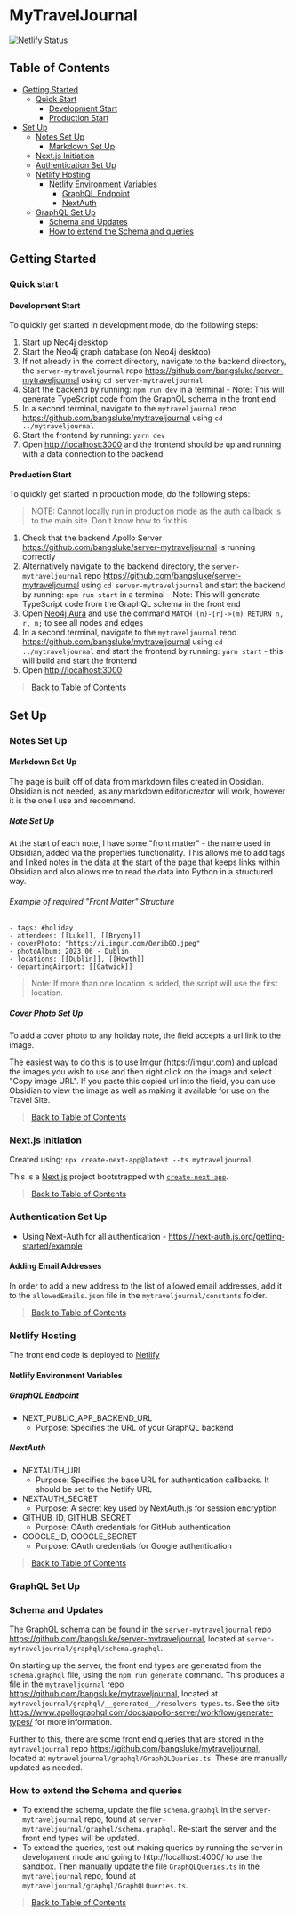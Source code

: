 # MyTravelJournal

[![Netlify Status](https://api.netlify.com/api/v1/badges/267ef8c1-6dae-4fae-bc37-680c3f02ebfd/deploy-status)](https://app.netlify.com/sites/bangsluke-mytraveljournal/deploys)

## Table of Contents

- [Getting Started](#getting-started)
  - [Quick Start](#quick-start)
    - [Development Start](#development-start)
    - [Production Start](#production-start)
- [Set Up](#set-up)
  - [Notes Set Up](#notes-set-up)
    - [Markdown Set Up](#markdown-set-up)
  - [Next.js Initiation](#nextjs-initiation)
  - [Authentication Set Up](#authentication-set-up)
  - [Netlify Hosting](#netlify-hosting)
    - [Netlify Environment Variables](#netlify-environment-variables)
      - [GraphQL Endpoint](#graphql-endpoint)
      - [NextAuth](#nextauth)
  - [GraphQL Set Up](#graphql-set-up)
    - [Schema and Updates](#schema-and-updates)
    - [How to extend the Schema and queries](#how-to-extend-the-schema-and-queries)

## Getting Started

### Quick start

#### Development Start

To quickly get started in development mode, do the following steps:

1. Start up Neo4j desktop
2. Start the Neo4j graph database (on Neo4j desktop)
3. If not already in the correct directory, navigate to the backend directory, the `server-mytraveljournal` repo <https://github.com/bangsluke/server-mytraveljournal> using `cd server-mytraveljournal`
4. Start the backend by running: `npm run dev` in a terminal - Note: This will generate TypeScript code from the GraphQL schema in the front end
5. In a second terminal, navigate to the `mytraveljournal` repo <https://github.com/bangsluke/mytraveljournal> using `cd ../mytraveljournal`
6. Start the frontend by running: `yarn dev`
7. Open [http://localhost:3000](http://localhost:3000) and the frontend should be up and running with a data connection to the backend

#### Production Start

To quickly get started in production mode, do the following steps:

> NOTE: Cannot locally run in production mode as the auth callback is to the main site. Don't know how to fix this.
<!-- TODO: Find a solution -->

1. Check that the backend Apollo Server <https://github.com/bangsluke/server-mytraveljournal> is running correctly
2. Alternatively navigate to the backend directory, the `server-mytraveljournal` repo <https://github.com/bangsluke/server-mytraveljournal> using `cd server-mytraveljournal` and start the backend by running: `npm run start` in a terminal - Note: This will generate TypeScript code from the GraphQL schema in the front end
3. Open [Neo4j Aura](https://console.neo4j.io/?product=aura-db&tenant=7a5b41a0-6373-5c3c-9fcf-48b80d5d38f2#databases) and use the command `MATCH (n)-[r]->(m) RETURN n, r, m;` to see all nodes and edges
4. In a second terminal, navigate to the `mytraveljournal` repo <https://github.com/bangsluke/mytraveljournal> using `cd ../mytraveljournal` and start the frontend by running: `yarn start` - this will build and start the frontend
5. Open [http://localhost:3000](http://localhost:3000)

> [Back to Table of Contents](#table-of-contents)

## Set Up

### Notes Set Up

#### Markdown Set Up

The page is built off of data from markdown files created in Obsidian. Obsidian is not needed, as any markdown editor/creator will work, however it is the one I use and recommend.

##### Note Set Up

At the start of each note, I have some "front matter" - the name used in Obsidian, added via the properties functionality. This allows me to add tags and linked notes in the data at the start of the page that keeps links within Obsidian and also allows me to read the data into Python in a structured way.

###### Example of required "Front Matter" Structure

```JS
- tags: #holiday
- attendees: [[Luke]], [[Bryony]]
- coverPhoto: "https://i.imgur.com/QeribGQ.jpeg"
- photoAlbum: 2023 06 - Dublin
- locations: [[Dublin]], [[Howth]]
- departingAirport: [[Gatwick]]
```

> Note: If more than one location is added, the script will use the first location.

##### Cover Photo Set Up

To add a cover photo to any holiday note, the field accepts a url link to the image.

The easiest way to do this is to use Imgur (<https://imgur.com>) and upload the images you wish to use and then right click on the image and select "Copy image URL". If you paste this copied url into the field, you can use Obsidian to view the image as well as making it available for use on the Travel Site.

> [Back to Table of Contents](#table-of-contents)

### Next.js Initiation

Created using: `npx create-next-app@latest --ts mytraveljournal`

This is a [Next.js](https://nextjs.org/) project bootstrapped with [`create-next-app`](https://github.com/vercel/next.js/tree/canary/packages/create-next-app).

> [Back to Table of Contents](#table-of-contents)

### Authentication Set Up

- Using Next-Auth for all authentication - https://next-auth.js.org/getting-started/example

#### Adding Email Addresses

In order to add a new address to the list of allowed email addresses, add it to the `allowedEmails.json` file in the `mytraveljournal/constants` folder.

> [Back to Table of Contents](#table-of-contents)

### Netlify Hosting

The front end code is deployed to [Netlify](https://app.netlify.com/sites/bangsluke-mytraveljournal/overview)

#### Netlify Environment Variables

##### GraphQL Endpoint

- NEXT_PUBLIC_APP_BACKEND_URL
  - Purpose: Specifies the URL of your GraphQL backend

##### NextAuth

- NEXTAUTH_URL
  - Purpose: Specifies the base URL for authentication callbacks. It should be set to the Netlify URL
- NEXTAUTH_SECRET
  - Purpose: A secret key used by NextAuth.js for session encryption
- GITHUB_ID, GITHUB_SECRET
  - Purpose: OAuth credentials for GitHub authentication
- GOOGLE_ID, GOOGLE_SECRET
  - Purpose: OAuth credentials for Google authentication

> [Back to Table of Contents](#table-of-contents)

### GraphQL Set Up

### Schema and Updates

The GraphQL schema can be found in the `server-mytraveljournal` repo <https://github.com/bangsluke/server-mytraveljournal>, located at `server-mytraveljournal/graphql/schema.graphql`.

On starting up the server, the front end types are generated from the `schema.graphql` file, using the `npm run generate` command. This produces a file in the `mytraveljournal` repo <https://github.com/bangsluke/mytraveljournal>, located at `mytraveljournal/graphql/__generated__/resolvers-types.ts`. See the site https://www.apollographql.com/docs/apollo-server/workflow/generate-types/ for more information.

Further to this, there are some front end queries that are stored in the `mytraveljournal` repo <https://github.com/bangsluke/mytraveljournal>, located at `mytraveljournal/graphql/GraphQLQueries.ts`. These are manually updated as needed.

### How to extend the Schema and queries

- To extend the schema, update the file `schema.graphql` in the `server-mytraveljournal` repo, found at `server-mytraveljournal/graphql/schema.graphql`. Re-start the server and the front end types will be updated.
- To extend the queries, test out making queries by running the server in development mode and going to http://localhost:4000/ to use the sandbox. Then manually update the file `GraphQLQueries.ts` in the `mytraveljournal` repo, found at `mytraveljournal/graphql/GraphQLQueries.ts`.

> [Back to Table of Contents](#table-of-contents)
